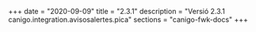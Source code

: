 +++
date        = "2020-09-09"
title       = "2.3.1"
description = "Versió 2.3.1 canigo.integration.avisosalertes.pica"
sections    = "canigo-fwk-docs"
+++